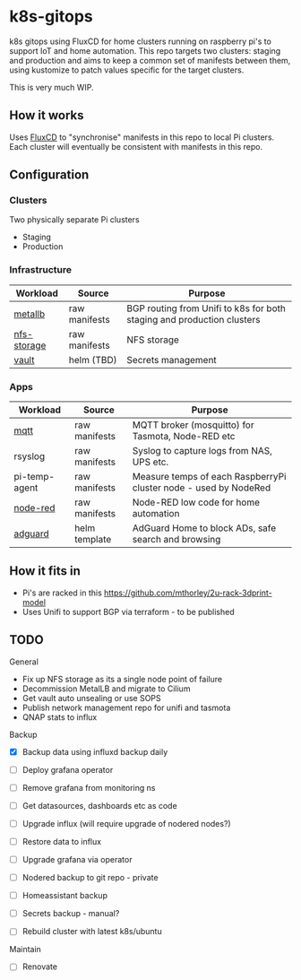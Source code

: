 # k8s-gitops

k8s gitops using FluxCD for home clusters running on raspberry pi's to support IoT and home automation. This repo targets two clusters: staging and production and aims to keep a common set of manifests between them, using kustomize to patch values specific for the target clusters.

This is very much WIP.

## How it works

Uses [FluxCD](https://fluxcd.io/docs/) to "synchronise" manifests in this repo to local Pi clusters. Each cluster will eventually be consistent with manifests in this repo.

## Configuration

### Clusters

Two physically separate Pi clusters

* Staging
* Production

### Infrastructure

| Workload | Source | Purpose |
| -------- | ------ | ------- |
| [metallb](https://metallb.universe.tf/) | raw manifests | BGP routing from Unifi to k8s for both staging and production clusters |
| [nfs-storage](https://github.com/kubernetes-sigs/nfs-subdir-external-provisioner/tree/master/charts/nfs-subdir-external-provisioner) | raw manifests | NFS storage |
| [vault](https://www.vaultproject.io/docs/platform/k8s/helm) | helm (TBD) | Secrets management |
 
### Apps

| Workload | Source | Purpose |
| -------- | ------ | ------- |
| [mqtt](https://mosquitto.org/) | raw manifests | MQTT broker (mosquitto) for Tasmota, Node-RED etc |
| rsyslog | raw manifests | Syslog to capture logs from NAS, UPS etc. |
| pi-temp-agent | raw manifests | Measure temps of each RaspberryPi cluster node - used by NodeRed |
| [node-red](https://nodered.org/) | raw manifests | Node-RED low code for home automation |
| [adguard]() | helm template | AdGuard Home to block ADs, safe search and browsing | 

## How it fits in 

* Pi's are racked in this https://github.com/mthorley/2u-rack-3dprint-model 
* Uses Unifi to support BGP via terraform - to be published

## TODO

General
* Fix up NFS storage as its a single node point of failure
* Decommission MetalLB and migrate to Cilium
* Get vault auto unsealing or use SOPS
* Publish network management repo for unifi and tasmota
* QNAP stats to influx

Backup
 - [x] Backup data using influxd backup daily
 - [ ] Deploy grafana operator
 - [ ] Remove grafana from monitoring ns
 - [ ] Get datasources, dashboards etc as code
 - [ ] Upgrade influx (will require upgrade of nodered nodes?)
 - [ ] Restore data to influx
 - [ ] Upgrade grafana via operator
 - [ ] Nodered backup to git repo - private
 - [ ] Homeassistant backup 
 - [ ] Secrets backup - manual? 

 - [ ] Rebuild cluster with latest k8s/ubuntu

Maintain
 - [ ] Renovate
